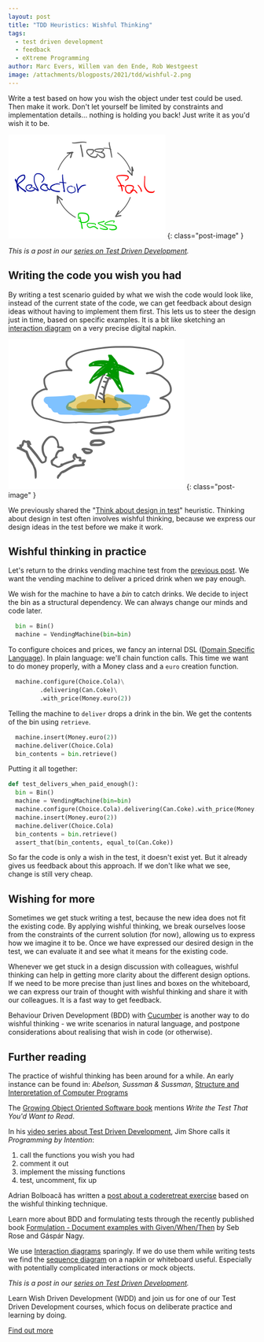 ```yaml
---
layout: post
title: "TDD Heuristics: Wishful Thinking"
tags:
  - test driven development
  - feedback
  - eXtreme Programming
author: Marc Evers, Willem van den Ende, Rob Westgeest
image: /attachments/blogposts/2021/tdd/wishful-2.png
---
```


Write a test based on how you wish the object under test could be used. Then
make it work. Don't let yourself be limited by constraints and implementation
details... nothing is holding you back! Just write it as you'd wish it to be.

![tdd cycle: test - fail - pass - refactor](/attachments/blogposts/2021/tdd/tdd-cycle-small.png)
{: class="post-image" }

_This is a post in our [series on Test Driven Development](/blog-by-tag#tag-test-driven-development)._

## Writing the code you wish you had

By writing a test scenario guided by what we wish the code would look like,
instead of the current state of the code, we can get feedback about design ideas
without having to implement them first. This lets us to steer the design just in
time, based on specific examples. It is a bit like sketching an [interaction
diagram](https://en.wikipedia.org/wiki/Unified_Modeling_Language#Interaction_diagrams)
on a very precise digital napkin.

![Wishful thinking](/attachments/blogposts/2021/tdd/wishful-2.png)
{: class="post-image" }

We previously shared the "[Think about design in
test](/2021/06/28/tdd-think-about-design-in-test.html)" heuristic. Thinking
about design in test often involves wishful thinking, because we express our
design ideas in the test before we make it work. 

## Wishful thinking in practice

Let's return to the drinks vending machine test from the [previous
post]((/2021/06/28/tdd-think-about-design-in-test.html)). We want the vending
machine to deliver a priced drink when we pay enough.

We wish for the machine to have a *bin* to catch drinks. We decide to inject the bin as a structural dependency. We can always change our minds and code later.

```python
  bin = Bin()
  machine = VendingMachine(bin=bin)
```

To configure choices and prices, we fancy an internal DSL ([Domain Specific
Language](https://martinfowler.com/dsl.html)). In plain language: we'll chain
function calls. This time we want to do money properly, with a Money class and a
`euro` creation function.

```python
  machine.configure(Choice.Cola)\
         .delivering(Can.Coke)\
         .with_price(Money.euro(2))
```

Telling the machine to  `deliver` drops a drink in the bin. We get the contents of the bin using `retrieve`.

```python
  machine.insert(Money.euro(2))
  machine.deliver(Choice.Cola)
  bin_contents = bin.retrieve()
```

Putting it all together:

```python
def test_delivers_when_paid_enough():
  bin = Bin()
  machine = VendingMachine(bin=bin)
  machine.configure(Choice.Cola).delivering(Can.Coke).with_price(Money.euro(2))
  machine.insert(Money.euro(2))
  machine.deliver(Choice.Cola)
  bin_contents = bin.retrieve()
  assert_that(bin_contents, equal_to(Can.Coke))
```

So far the code is only a wish in the test, it doesn't exist yet. But it already
gives us feedback about this approach. If we don't like what we see, change is
still very cheap.

## Wishing for more

Sometimes we get stuck writing a test, because the new idea does not fit the
existing code. By applying wishful thinking, we break ourselves loose from the
constraints of the current solution (for now), allowing us to express how we
imagine it to be. Once we have expressed our desired design in the test, we can
evaluate it and see what it means for the existing code.

Whenever we get stuck in a design discussion with colleagues, wishful thinking
can help in getting more clarity about the different design options. If we need
to be more precise than just lines and boxes on the whiteboard, we  can express
our train of thought with wishful thinking and share it with our colleagues. It
is a fast way to get feedback.

Behaviour Driven Development (BDD) with [Cucumber](https://cucumber.io/) is
another way to do wishful thinking - we write scenarios in natural language, and
postpone considerations about realising that wish in code (or otherwise).

## Further reading

The practice of wishful thinking has been around for a while. An early instance can be found in: _Abelson, Sussman & Sussman_, [Structure and Interpretation of
Computer Programs](https://mitpress.mit.edu/sites/default/files/sicp/index.html)

The [Growing Object Oriented Software book](http://www.growing-object-oriented-software.com/) mentions _Write the Test That You'd Want to Read_.

In his [video series about Test Driven Development](https://www.jamesshore.com/v2/projects/lunch-and-learn), Jim Shore calls it _Programming by Intention_:
1. call the functions you wish you had
2. comment it out
3. implement the missing functions
4. test, uncomment, fix up

Adrian Bolboacă has written a [post about a coderetreat exercise](https://blog.adrianbolboaca.ro/2016/04/programming-by-wishful-thinking/) based on the wishful thinking technique.

Learn more about BDD and formulating tests through the recently published book [Formulation - Document examples with Given/When/Then](https://leanpub.com/bddbooks-formulation) by Seb Rose and Gáspár Nagy.

We use [Interaction diagrams](https://en.wikipedia.org/wiki/Unified_Modeling_Language#Interaction_diagrams) sparingly. If we do use them while writing tests we find the [sequence diagram](https://en.wikipedia.org/wiki/Sequence_diagram) on a napkin or whiteboard useful. Especially with potentially complicated interactions or mock objects.

_This is a post in our [series on Test Driven Development](/blog-by-tag#tag-test-driven-development)._

<aside>
  <p>Learn Wish Driven Development (WDD) and join us for one of our Test Driven Development courses, which focus on deliberate practice and learning by doing.
  </p>
  <p><div>
    <a href="/training/test-driven-development">Find out more</a>
  </div></p>
</aside>

